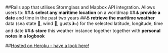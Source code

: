 ##Rails app that utilises Stormglass and Mapbox API integration. Allows users to:
##**⚓︎ select any maritime location** on a worldmap
##**⚓︎ provide a date** and time in the past two years
##**⚓︎ retrieve the maritime weather** data (sea state 🌊, wind 💨, gusts 🌬) for the selected latitude, longitude, time and date
##**⚓︎ store** this weather instance together together with **personal notes in a logbook**



##[Hosted on Heroku - have a look here!](https://www.trackmycruise.com)

